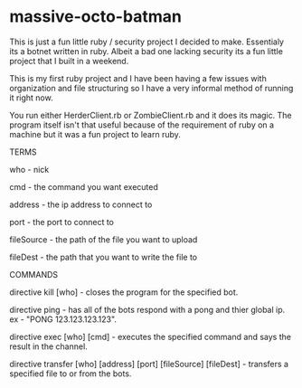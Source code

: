 # massive-octo-batman
This is just a fun little ruby / security project I decided to make.
Essentialy its a botnet written in ruby. Albeit a bad one lacking 
security its a fun little project that I built in a weekend.

This is my first ruby project and I have been having a few issues with organization
and file structuring so I have a very informal method of running it right now. 

You run either HerderClient.rb or ZombieClient.rb and it does its magic. The program
itself isn't that useful because of the requirement of ruby on a machine but it was a
fun project to learn ruby.

TERMS

who - nick

cmd - the command you want executed

address - the ip address to connect to

port - the port to connect to

fileSource - the path of the file you want to upload

fileDest - the path that you want to write the file to

COMMANDS

directive kill [who] - closes the program for the specified bot.

directive ping - has all of the bots respond with a pong and thier global ip. ex - "PONG 123.123.123.123".

directive exec [who] [cmd] - executes the specified command and says the result in the channel.

directive transfer [who] [address] [port] [fileSource] [fileDest] - transfers a specified file to or from the bots.
